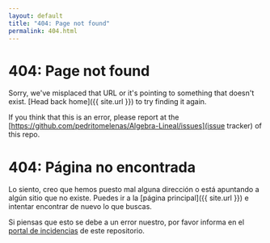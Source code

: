 ```yaml
---
layout: default
title: "404: Page not found"
permalink: 404.html
---
```


# 404: Page not found
Sorry, we've misplaced that URL or it's pointing to something that doesn't exist. [Head back home]({{ site.url }}) to try finding it again. 

If you think that this is an error, please report at the [https://github.com/pedritomelenas/Algebra-Lineal/issues](issue tracker) of this repo.

# 404: Página no encontrada
Lo siento, creo que hemos puesto mal alguna dirección o está apuntando a algún sitio que no existe. Puedes ir a la [página principal]({{ site.url }}) e intentar encontrar de nuevo lo que buscas.

Si piensas que esto se debe a un error nuestro, por favor informa en el [portal de incidencias](https://github.com/pedritomelenas/Algebra-Lineal/issues) de este repositorio.